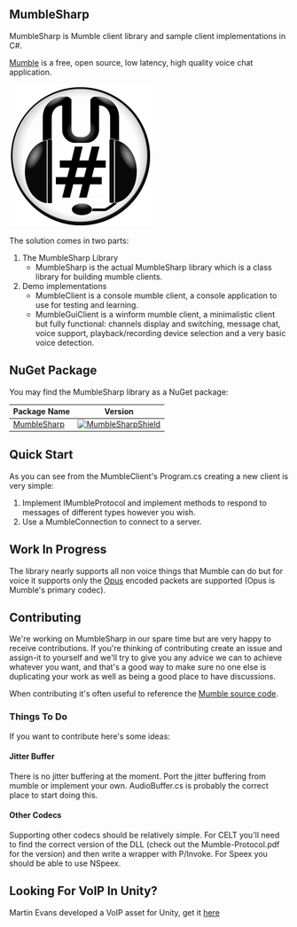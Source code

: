 ## MumbleSharp

MumbleSharp is Mumble client library and sample client implementations in C#.

[Mumble](https://www.mumble.info/) is a free, open source, low latency, high quality voice chat application.

![MumbleSharp Logo](mumblesharp.png)

The solution comes in two parts:

 1. The MumbleSharp Library
    - MumbleSharp is the actual MumbleSharp library which is a class library for building mumble clients.
 2. Demo implementations
    - MumbleClient is a console mumble client, a console application to use for testing and learning.
    - MumbleGuiClient is a winform mumble client, a minimalistic client but fully functional: channels display and switching, message chat, voice support, playback/recording device selection and a very basic voice detection.

## NuGet Package

You may find the MumbleSharp library as a NuGet package:

| Package Name | Version |
|--------------|---------|
| [MumbleSharp][MumbleSharpNuget] | [![MumbleSharpShield]][MumbleSharpNuget] |

[MumbleSharpNuget]: https://www.nuget.org/packages/MumbleSharp/
[MumbleSharpShield]: https://img.shields.io/nuget/vpre/MumbleSharp.svg

## Quick Start

As you can see from the MumbleClient's Program.cs creating a new client is very simple:

 1. Implement IMumbleProtocol and implement methods to respond to messages of different types however you wish.
 2. Use a MumbleConnection to connect to a server.

## Work In Progress
 
The library nearly supports all non voice things that Mumble can do but for voice it supports only the [Opus](http://www.opus-codec.org/) encoded packets are supported (Opus is Mumble's primary codec).

## Contributing

We're working on MumbleSharp in our spare time but are very happy to receive contributions. If you're thinking of contributing create an issue and assign-it to yourself and we'll try to give you any advice we can to achieve whatever you want, and that's a good way to make sure no one else is duplicating your work as well as being a good place to have discussions.

When contributing it's often useful to reference the [Mumble source code](https://github.com/mumble-voip/mumble).

### Things To Do

If you want to contribute here's some ideas:
 
#### Jitter Buffer
There is no jitter buffering at the moment. Port the jitter buffering from mumble or implement your own. AudioBuffer.cs is probably the correct place to start doing this.

#### Other Codecs
Supporting other codecs should be relatively simple. For CELT you'll need to find the correct version of the DLL (check out the Mumble-Protocol.pdf for the version) and then write a wrapper with P/Invoke. For Speex you should be able to use NSpeex.

## Looking For VoIP In Unity?

Martin Evans developed a VoIP asset for Unity, get it [here](https://www.assetstore.unity3d.com/#!/content/70078?aid=1100lJ2J)
